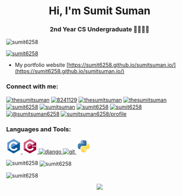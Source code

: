 <h1 align="center">Hi, I'm Sumit Suman</h1>
<h3 align="center">2nd Year CS Undergraduate 💙👨🏻‍💻</h3>

<p align="left"> <img src="https://komarev.com/ghpvc/?username=sumit6258&label=Profile%20views&color=ed0ca6&style=plastic" alt="sumit6258" /> </p>

<p align="left"> <a href="https://github.com/ryo-ma/github-profile-trophy"><img src="https://github-profile-trophy.vercel.app/?username=sumit6258" alt="sumit6258" /></a> </p>

- My portfolio website [https://sumit6258.github.io/sumitsuman.io/](https://sumit6258.github.io/sumitsuman.io/)

<h3 align="left">Connect with me:</h3>
<p align="left">
<a href="https://linkedin.com/in/thesumitsuman" target="blank"><img align="center" src="https://raw.githubusercontent.com/rahuldkjain/github-profile-readme-generator/master/src/images/icons/Social/linked-in-alt.svg" alt="thesumitsuman" height="30" width="40" /></a>
<a href="https://stackoverflow.com/users/8241129" target="blank"><img align="center" src="https://raw.githubusercontent.com/rahuldkjain/github-profile-readme-generator/master/src/images/icons/Social/stack-overflow.svg" alt="8241129" height="30" width="40" /></a>
<a href="https://kaggle.com/thesumitsuman" target="blank"><img align="center" src="https://raw.githubusercontent.com/rahuldkjain/github-profile-readme-generator/master/src/images/icons/Social/kaggle.svg" alt="thesumitsuman" height="30" width="40" /></a>
<a href="https://instagram.com/thesumitsuman" target="blank"><img align="center" src="https://raw.githubusercontent.com/rahuldkjain/github-profile-readme-generator/master/src/images/icons/Social/instagram.svg" alt="thesumitsuman" height="30" width="40" /></a>
<a href="https://www.codechef.com/users/sumit6258" target="blank"><img align="center" src="https://cdn.jsdelivr.net/npm/simple-icons@3.1.0/icons/codechef.svg" alt="sumit6258" height="30" width="40" /></a>
<a href="https://www.hackerrank.com/sumitsuman" target="blank"><img align="center" src="https://raw.githubusercontent.com/rahuldkjain/github-profile-readme-generator/master/src/images/icons/Social/hackerrank.svg" alt="sumitsuman" height="30" width="40" /></a>
<a href="https://codeforces.com/profile/sumit6258" target="blank"><img align="center" src="https://raw.githubusercontent.com/rahuldkjain/github-profile-readme-generator/master/src/images/icons/Social/codeforces.svg" alt="sumit6258" height="30" width="40" /></a>
<a href="https://www.leetcode.com/sumit6258" target="blank"><img align="center" src="https://raw.githubusercontent.com/rahuldkjain/github-profile-readme-generator/master/src/images/icons/Social/leet-code.svg" alt="sumit6258" height="30" width="40" /></a>
<a href="https://www.hackerearth.com/@sumitsuman6258" target="blank"><img align="center" src="https://raw.githubusercontent.com/rahuldkjain/github-profile-readme-generator/master/src/images/icons/Social/hackerearth.svg" alt="@sumitsuman6258" height="30" width="40" /></a>
<a href="https://auth.geeksforgeeks.org/user/sumitsuman6258/profile" target="blank"><img align="center" src="https://raw.githubusercontent.com/rahuldkjain/github-profile-readme-generator/master/src/images/icons/Social/geeks-for-geeks.svg" alt="sumitsuman6258/profile" height="30" width="40" /></a>
</p>

<h3 align="left">Languages and Tools:</h3>
<p align="left"> <a href="https://www.cprogramming.com/" target="_blank" rel="noreferrer"> <img src="https://raw.githubusercontent.com/devicons/devicon/master/icons/c/c-original.svg" alt="c" width="40" height="40"/> </a> <a href="https://www.w3schools.com/cpp/" target="_blank" rel="noreferrer"> <img src="https://raw.githubusercontent.com/devicons/devicon/master/icons/cplusplus/cplusplus-original.svg" alt="cplusplus" width="40" height="40"/> </a> <a href="https://www.djangoproject.com/" target="_blank" rel="noreferrer"> <img src="https://static.djangoproject.com/img/logos/django-logo-negative.png" alt="django" width="40" height="40"/> </a> <a href="https://git-scm.com/" target="_blank" rel="noreferrer"> <img src="https://www.vectorlogo.zone/logos/git-scm/git-scm-icon.svg" alt="git" width="40" height="40"/> </a> <a href="https://www.python.org" target="_blank" rel="noreferrer"> <img src="https://raw.githubusercontent.com/devicons/devicon/master/icons/python/python-original.svg" alt="python" width="40" height="40"/> </a> </p>

<p><img align="left" src="https://github-readme-stats.vercel.app/api/top-langs?username=sumit6258&show_icons=true&locale=en&layout=compact" alt="sumit6258" /></p>

<p>&nbsp;<img align="center" src="https://github-readme-stats.vercel.app/api?username=sumit6258&show_icons=true&locale=en" alt="sumit6258" /></p>

<p><img align="center" src="https://github-readme-streak-stats.herokuapp.com/?user=sumit6258&" alt="sumit6258" /></p>


<p align="center">
  <a href="https://github.com/Sumit6258" target="_blank" rel="noopener noreferrer">
    <img src="https://forthebadge.com/images/badges/built-with-love.svg" />
 </a>
</p>  
  
  
